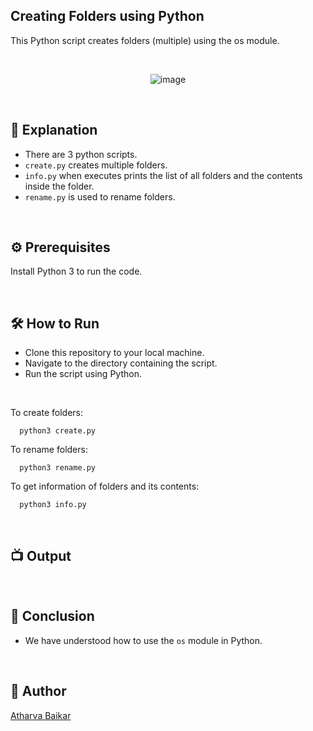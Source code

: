
## Creating Folders using Python
This Python script creates folders (multiple) using the os module.

<br>

<p align="center">
  <img src="https://github.com/user-attachments/assets/e8b4454b-000d-4452-bdf0-8af6ca69db45" alt="image">
</p>

<br>

## 🌟 Explanation

- There are 3 python scripts.
- `create.py` creates multiple folders.
- `info.py` when executes prints the list of all folders and the contents inside the folder.
- `rename.py` is used to rename folders.

<br>

## ⚙️ Prerequisites

Install Python 3 to run the code.

<br>

## 🛠️ How to Run

- Clone this repository to your local machine.
- Navigate to the directory containing the script.
- Run the script using Python.

<br>

To create folders:

```python3
  python3 create.py
```

To rename folders:

```python3
  python3 rename.py
```

To get information of folders and its contents:

```python3
  python3 info.py
```

<br>

## 📺 Output


<br>

## 📜 Conclusion

- We have understood how to use the `os` module in Python.

<br>

## 🤖 Author
[Atharva Baikar](https://github.com/DarkGuardian641)
